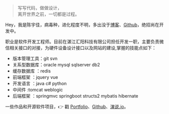> 写写代码，做做设计，  
> 离开世界之前，一切都是过程。

Hey，我是陈宇佳，病毒种，进化程度不明，多出没于[博客](https://alexnest.github.io)、[Github](http://github.com/alexnest)，绝招尚在开发中。

职业是软件开发工程师。目前在湛江汇阳科技有限公司担任开发一职，主要负责微信相关接口的对接，为硬件设备设计接口以及网站的建设,掌握的技能点如下：
+ 版本管理工具：git svn
+ 关系型数据库：oracle mysql sqlserver db2
+ 缓存数据库  ：redis
+ 前端框架    ：jquery vue
+ 开发语言    ：java c# python
+ 中间件      :tomcat weblogic
+ 后端框架    ：springmvc springboot structs2 mybatis hibernate

一些作品和开源软件项目，👉 戳 [Portfolio](/portfolio)、[Github](http://github.com/huxpro)、[演说.io](https://zhuanlan.zhihu.com/p/21280918)。 
